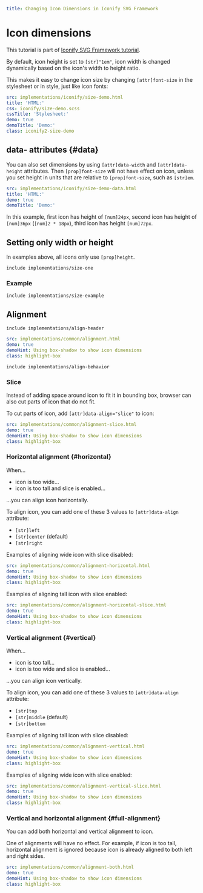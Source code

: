 ```yaml
title: Changing Icon Dimensions in Iconify SVG Framework
```

# Icon dimensions

This tutorial is part of [Iconify SVG Framework tutorial](./index.md).

By default, icon height is set to `[str]"1em"`, icon width is changed dynamically based on the icon's width to height ratio.

This makes it easy to change icon size by changing `[attr]font-size` in the stylesheet or in style, just like icon fonts:

```yaml
src: implementations/iconify/size-demo.html
title: 'HTML:'
css: iconify/size-demo.scss
cssTitle: 'Stylesheet:'
demo: true
demoTitle: 'Demo:'
class: iconify2-size-demo
```

## data- attributes {#data}

You can also set dimensions by using `[attr]data-width` and `[attr]data-height` attributes. Then `[prop]font-size` will not have effect on icon, unless you set height in units that are relative to `[prop]font-size`, such as `[str]em`.

```yaml
src: implementations/iconify/size-demo-data.html
title: 'HTML:'
demo: true
demoTitle: 'Demo:'
```

In this example, first icon has height of `[num]24px`, second icon has height of `[num]36px` (`[num]2 * 18px`), third icon has height `[num]72px`.

## Setting only width or height

In examples above, all icons only use `[prop]height`.

`include implementations/size-one`

### Example

`include implementations/size-example`

## Alignment

`include implementations/align-header`

```yaml
src: implementations/common/alignment.html
demo: true
demoHint: Using box-shadow to show icon dimensions
class: highlight-box
```

`include implementations/align-behavior`

### Slice

Instead of adding space around icon to fit it in bounding box, browser can also cut parts of icon that do not fit.

To cut parts of icon, add `[attr]data-align="slice"` to icon:

```yaml
src: implementations/common/alignment-slice.html
demo: true
demoHint: Using box-shadow to show icon dimensions
class: highlight-box
```

### Horizontal alignment {#horizontal}

When...

- icon is too wide...
- icon is too tall and slice is enabled...

...you can align icon horizontally.

To align icon, you can add one of these 3 values to `[attr]data-align` attribute:

- `[str]left`
- `[str]center` (default)
- `[str]right`

Examples of aligning wide icon with slice disabled:

```yaml
src: implementations/common/alignment-horizontal.html
demo: true
demoHint: Using box-shadow to show icon dimensions
class: highlight-box
```

Examples of aligning tall icon with slice enabled:

```yaml
src: implementations/common/alignment-horizontal-slice.html
demo: true
demoHint: Using box-shadow to show icon dimensions
class: highlight-box
```

### Vertical alignment {#vertical}

When...

- icon is too tall...
- icon is too wide and slice is enabled...

...you can align icon vertically.

To align icon, you can add one of these 3 values to `[attr]data-align` attribute:

- `[str]top`
- `[str]middle` (default)
- `[str]bottom`

Examples of aligning tall icon with slice disabled:

```yaml
src: implementations/common/alignment-vertical.html
demo: true
demoHint: Using box-shadow to show icon dimensions
class: highlight-box
```

Examples of aligning wide icon with slice enabled:

```yaml
src: implementations/common/alignment-vertical-slice.html
demo: true
demoHint: Using box-shadow to show icon dimensions
class: highlight-box
```

### Vertical and horizontal alignment {#full-alignment}

You can add both horizontal and vertical alignment to icon.

One of alignments will have no effect. For example, if icon is too tall, horizontal alignment is ignored because icon is already aligned to both left and right sides.

```yaml
src: implementations/common/alignment-both.html
demo: true
demoHint: Using box-shadow to show icon dimensions
class: highlight-box
```
